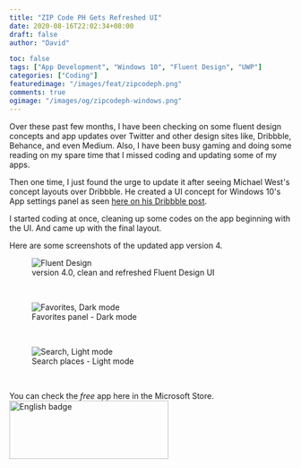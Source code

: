 ```yaml
---
title: "ZIP Code PH Gets Refreshed UI"
date: 2020-08-16T22:02:34+08:00
draft: false
author: "David"

toc: false
tags: ["App Development", "Windows 10", "Fluent Design", "UWP"]
categories: ["Coding"]
featuredimage: "/images/feat/zipcodeph.png"
comments: true
ogimage: "/images/og/zipcodeph-windows.png"
---
```


Over these past few months, I have been checking on some fluent design concepts and app updates over Twitter and other design sites like, Dribbble, Behance, and even Medium.
Also, I have been busy gaming and doing some reading on my spare time that I missed coding and updating some of my apps.

Then one time, I just found the urge to update it after seeing Michael West's concept layouts over Dribbble. He created a UI concept for Windows 10's App settings panel as seen <a class="link" href="https://dribbble.com/shots/6404804-Apps-features-Microsoft-Edge-style" target="_blank">here on his Dribbble post</a>.

I started coding at once, cleaning up some codes on the app beginning with the UI. And came up with the final layout.

Here are some screenshots of the updated app version 4.
</br>

<figure class="image">
<img src="/images/08-20/zipcodeph/full.png" alt="Fluent Design">
  <figcaption>version 4.0, clean and refreshed Fluent Design UI</figcaption>
</figure>
</br>
<figure class="image">
<img src="/images/08-20/zipcodeph/dark.png" alt="Favorites, Dark mode">
  <figcaption>Favorites panel - Dark mode</figcaption>
</figure>
</br>
<figure class="image">
<img src="/images/08-20/zipcodeph/search-light.png" alt="Search, Light mode">
  <figcaption>Search places - Light mode</figcaption>
</figure>
</br>

You can check the _free_ app here in the Microsoft Store.
</br>
<a class="link" href='//www.microsoft.com/store/apps/9nblggh5gft6?cid=storebadge&ocid=badge'><img src='/images/English_get-it-from-MS.png' alt='English badge' style='width: 284px; height: 104px; '/></a>
